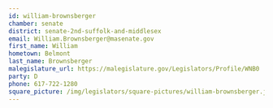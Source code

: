 ```yaml
---
id: william-brownsberger
chamber: senate
district: senate-2nd-suffolk-and-middlesex
email: William.Brownsberger@masenate.gov
first_name: William
hometown: Belmont
last_name: Brownsberger
malegislature_url: https://malegislature.gov/Legislators/Profile/WNB0
party: D
phone: 617-722-1280
square_picture: /img/legislators/square-pictures/william-brownsberger.jpeg
---
```

